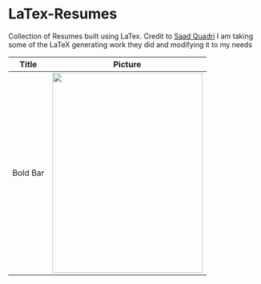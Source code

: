 # LaTex-Resumes
Collection of Resumes built using LaTex.
Credit to [Saad Quadri](https://github.com/saadq) I am taking some of the LaTeX generating work they did and modifying it to my needs

| Title | Picture |
|------|-----------|
| Bold  Bar | <image src = "Bold&Bars.png" width="300px" height="400px"></image> |